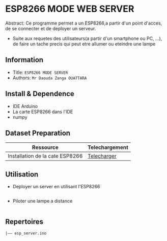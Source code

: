 ESP8266 MODE WEB SERVER
===
Abstract: Ce programme permet a un ESP8266,a partir d'un point d'acces, de se connecter et de deployer un serveur.
 * Suite aux requetes des utilisateurs(a partir d'un smartphone ou PC, ...), de faire un tache precis qui peut etre allumer ou eteindre une lampe
## Information
- Title:  `ESP8266 MODE SERVER`
- Authors:  `Mr Daouda Zanga OUATTARA`

## Install & Dependence
- IDE Arduino
- La carte ESP8266 dans l'IDE
- numpy

## Dataset Preparation
| Ressource | Telechargement |
| ---     | ---   |
| Installation de la cate ESP8266 | [Telecharger](https://structiot.flexunivers.com/media/ressource/INSTALLATION_DE_LA_CARTE_ESP8266.pdf) |

## Utilisation
- Deployer un server en utilisant l'ESP8266
  ```
  ```
- Piloter une lampe a distance
  ```
  ```
  

## Repertoires
```
|—— esp_server.ino
```